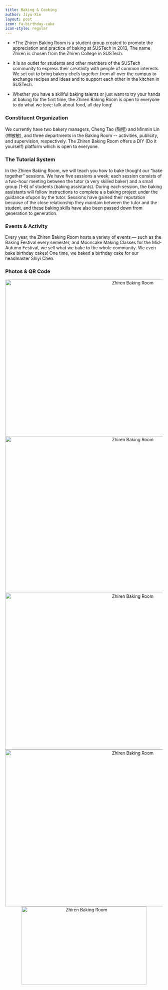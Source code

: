 ```yaml
---
title: Baking & Cooking
author: Jiyu-Xie
layout: post
icon: fa-birthday-cake
icon-style: regular
---
```


* *The Zhiren Baking Room is a student group created to promote the appreciation and practice of baking at SUSTech in 2013, The name Zhiren is chosen from the Zhiren College in SUSTech. 

* It is an outlet for students and other members of the SUSTech community to express their creativity with people of common interests. We set out to bring bakery chefs together from all over the campus to exchange recipes and ideas and to support each other in the kitchen in SUSTech. 

* Whether you have a skillful baking talents or just want to try your hands at baking for the first time, the Zhiren Baking Room is open to everyone to do what we love: talk about food, all day long!

### Constituent Organization ###

We currently have two bakery managers, Cheng Tao (陶程) and Minmin Lin (林敏敏), and three departments in the Baking Room -- activities, publicity, and supervision, respectively. The Zhiren Baking Room offers a DIY (Do it yourself) platform which is open to everyone. 
	
### The Tutorial System ###

In the Zhiren Baking Room, we will teach you how to bake thought our “bake together” sessions. We have five sessions a week; each session consists of a two-hour meeting between the tutor (a very skilled baker) and a small group (1-6) of students (baking assistants). During each session, the baking assistants will follow instructions to complete a a baking project under the guidance ofupon by  the tutor. Sessions have gained their reputation because of the close relationship they maintain between the tutor and the student, and these baking skills have also been passed down from generation to generation. 
	
### Events & Activity ###

Every year, the Zhiren Baking Room hosts a variety of events — such as the Baking Festival every semester,  and Mooncake Making Classes for the Mid-Autumn Festival, we sell what we bake to the whole community. We even bake birthday cakes! One time, we baked a birthday cake for our headmaster Shiyi Chen.
	
### Photos & QR Code ###

<div  align="center">    
	<img src="{{ 'assets/images/fulls/interest_birthdayCake01_pic.jpg' | relative_url }}"  width = "800" height = "500" alt="Zhiren Baking Room" />
	<img src="{{ 'assets/images/fulls/interest_birthdayCake02_pic.jpg' | relative_url }}"  width = "800" height = "500" alt="Zhiren Baking Room" />
	<img src="{{ 'assets/images/fulls/interest_moonCake_pic.jpg' | relative_url }}"  width = "800" height = "500" alt="Zhiren Baking Room" />
	<img src="{{ 'assets/images/fulls/interest_fruitCake_pic.jpg' | relative_url }}"  width = "800" height = "500" alt="Zhiren Baking Room" />
	<img src="{{ 'assets/images/fulls/interest_bakeQRCode_pic.jpg' | relative_url }}"  width = "400" height = "250" alt="Zhiren Baking Room" />
</div>